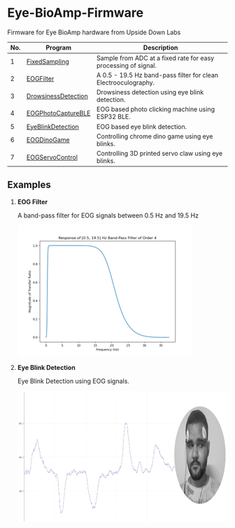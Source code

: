 # Eye-BioAmp-Firmware
Firmware for Eye BioAmp hardware from Upside Down Labs


| No. | Program| Description |
| ---- | ------ | ---------- |
|1 | [FixedSampling](1_FixedSampling)| Sample from ADC at a fixed rate for easy processing of signal.|
|2 | [EOGFilter](2_EOGFilter)| A 0.5 - 19.5 Hz band-pass filter for clean Electrooculography.|
|3 | [DrowsinessDetection](3_DrowsinessDetection)| Drowsiness detection using eye blink detection.|
|4 | [EOGPhotoCaptureBLE](4_EOGPhotoCaptureBLE)| EOG based photo clicking machine using ESP32 BLE.|
|5 | [EyeBlinkDetection](5_EyeBlinkDetection)| EOG based eye blink detection.|
|6 | [EOGDinoGame](6_EOGDinoGame)| Controlling chrome dino game using eye blinks.|
|7 | [EOGServoControl](7_EOGServoControl)| Controlling 3D printed servo claw using eye blinks.|


## Examples

1. **EOG Filter**

    A band-pass filter for EOG signals between 0.5 Hz and 19.5 Hz

    <img src="2_EOGFilter/EOGFilter.png" height="300" width="400">
    

2. **Eye Blink Detection**

    Eye Blink Detection using EOG signals.

    <img src="2_EOGFilter/EOG-Demo.png" height="300" width="500">